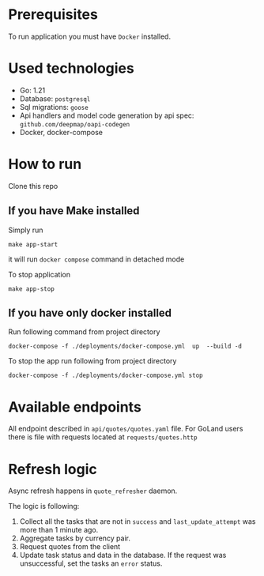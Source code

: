 # Prerequisites

To run application you must have `Docker` installed.

# Used technologies

- Go: 1.21
- Database: `postgresql`
- Sql migrations: `goose`
- Api handlers and model code generation by api spec: `github.com/deepmap/oapi-codegen`
- Docker, docker-compose

# How to run

Clone this repo

## If you have Make installed
Simply run

```shell
make app-start
```

it will run `docker compose` command in detached mode

To stop application

```shell
make app-stop
```

## If you have only docker installed

Run following command from project directory

```shell
docker-compose -f ./deployments/docker-compose.yml  up  --build -d
```

To stop the app run following from project directory

```shell
docker-compose -f ./deployments/docker-compose.yml stop 
```

# Available endpoints

All endpoint described in `api/quotes/quotes.yaml` file.
For GoLand users there is file with requests located at `requests/quotes.http`

# Refresh logic

Async refresh happens in `quote_refresher` daemon.

The logic is following:

1. Collect all the tasks that are not in `success` and `last_update_attempt` was more than 1 minute ago.
2. Aggregate tasks by currency pair.
3. Request quotes from the client
4. Update task status and data in the database. If the request was unsuccessful, set the tasks an `error` status.









